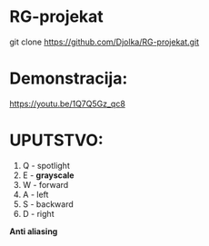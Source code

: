 # RG-projekat

git clone https://github.com/Djolka/RG-projekat.git

# Demonstracija:
https://youtu.be/1Q7Q5Gz_qc8


# UPUTSTVO:

1. Q - spotlight
2. E - **grayscale**
3. W - forward
4. A - left
5. S - backward
6. D - right

**Anti aliasing**
